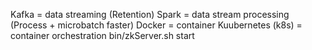 Kafka = data streaming (Retention)
Spark = data stream processing (Process + microbatch faster)
Docker = container
Kuubernetes (k8s) = container orchestration
bin/zkServer.sh start